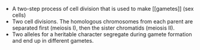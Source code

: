 - A two-step process of cell division that is used to make [[gametes]] (sex cells)
- Two cell divisions. The homologous chromosomes from each parent are separated first (meiosis I), then the sister chromatids (meiosis II).
- Two alleles for a heritable character segregate during gamete formation and end up in different gametes.
